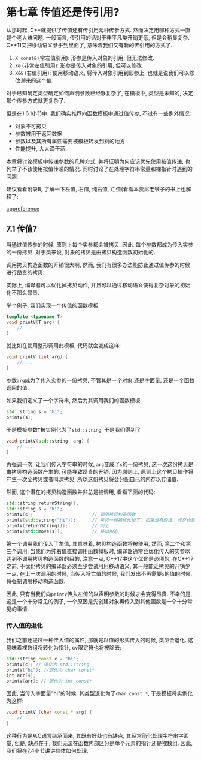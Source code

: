 # 第七章 传值还是传引用?



从那时起, C++就提供了传值还有传引用两种传参方式. 然而决定用哪种方式一直是个老大难问题. 一般而言, 传引用的话对于非平凡类开销更低, 但是会稍显复杂. C++11又把移动语义参乎到里面了, 意味着我们又有新的传引用的方式了.

1. `X const&` (常左值引用): 形参是传入对象的引用, 但无法修改.
2. `X&` (非常左值引用): 形参是传入对象的引用, 但可以修改.
3. `X&&` (右值引用): 使用移动语义, 将传入对象引用到形参上, 也就是说我们可以修改*偷*来的这个值.

对于已知确定类型确定如何声明参数已经够复杂了, 在模板中, 类型是未知的, 决定那个传参方式就更复杂了. 

但是在1.6.1小节中, 我们确实推荐向函数模板中通过值传参, 不过有一些例外情况:

- 对象不可拷贝
- 参数被用于返回数据
- 参数以及其所有属性需要被模板转发到别的地方
- 性能提升, 大大滴干活

本章将讨论模板中传递参数的几种方式, 并将证明为何应该优先使用按值传递, 也列举了不该使用按值传递的情况. 同时讨论了在处理字符串常量和裸指针时遇到的问题. 

建议看看附录B, 了解一下左值, 右值, 纯右值, 亡值(看看本贾尼老爷子的书上也解释了:

[cppreference](https://zh.cppreference.com/w/cpp/language/value_category)



## 7.1 传值?

当通过值传参的时候, 原则上每个实参都会被拷贝. 因此, 每个参数都成为传入实参的一份拷贝. 对于类来说, 对象的拷贝是由拷贝构造函数初始化的.

调用拷贝构造函数的开销很大啊, 然而, 我们有很多办法能防止通过值传参的时候进行昂贵的拷贝:

实际上, 编译器可以优化掉拷贝动作, 并且可以通过移动语义使得复杂对象的初始化不那么昂贵. 

举个例子, 我们实现一个传值的函数模板:

```cpp
template <typename T>
void printV(T arg) {
    // ...
}
```

就比如在使用整形调用此模板, 代码就会变成这样:

``` cpp
void printV (int arg) {
    // ...
}
```

参数`arg`成为了传入实参的一份拷贝, 不管其是一个对象,还是字面量, 还是一个函数返回的值. 

如果我们定义了一个字符串, 然后为其调用我们的函数模板.

```cpp
std::string s = "hi";
printV(s);
```

于是模板参数`T`被实例化为了`std::string`, 于是我们得到了

```cpp
void printV(std::string  arg) {
    // ... 
}
```

再强调一次, 让我们传入字符串的时候, `arg`变成了`s`的一份拷贝, 这一次这份拷贝是由拷贝构造函数产生的, 可能导致昂贵的开销, 因为原则上, 原则上这个拷贝操作将产生一次全拷贝或者叫深拷贝, 所以这份拷贝将会分配自己的内存以存储值. 

然而, 这个潜在的拷贝构造函数并非总是被调用, 看看下面的代码:

```cpp
std::string returnString();
std::string s = "hi";
printV(s);						// 调用拷贝构造函数
printV(std::string("hi"));		// 拷贝一般被优化掉了, 如果没有的话, 好歹也是移动构造
printV(returnString());			// 同上
printV(std::move(s));			// 移动构造
```

第一个调用我们传入了左值, 其意味着, 拷贝构造函数将被使用, 然而, 第二个和第三个调用, 当我们为纯右值直接调用函数模板时, 编译器通常会优化传入的实参以达到不调用拷贝构造函数的目的, 注意一点, C++17中这个优化是必须的, 在C++17之前, 不优化拷贝的编译器必须至少尝试用用移动语义, 其一般能让拷贝的开销少一点. 在上一次调用的时候, 当传入将亡值的时候, 我们发出不再需要`s`的值的时候, 将强制调用移动构造函数. 

因此, 只有当我们向`printV`传入左值的以声明参数的时候才会变得昂贵. 不幸的是, 这是一个十分常见的例子, 一个原因是先创建对象再传入到其他函数是一个十分常见的事情.



### 传入值的退化

我们之前还提过一种传入值的属性, 那就是以值的形式传入的时候, 类型会退化. 这意味着裸数组将转化为指针, cv限定符也将被除去:

```cpp
std::string const c = "hi";
printV(c); // 退化为 std::string
printV("hi"); //退化为 char const*
int arr[4];
printV(arr); // 退化为 int const*
```

因此, 当传入字面量"hi"的时候, 其类型退化为了`char const *`, 于是模板将实例化为这样:

```cpp
void printV (char const * arg) {
    // ...
}
```

这种行为是从C语言继承而来, 其既有好处也有缺点, 其经常简化处理字符串字面量, 但是, 缺点在于, 我们无法在函数内部区分是单个元素的指针还是裸数组. 因此, 我们将在7.4小节讲讲具体如何处理.





